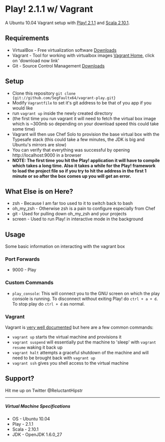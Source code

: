 # Play! 2.1.1 w/ Vagrant

A Ubuntu 10.04 Vagrant setup with [Play! 2.1.1](http://www.playframework.com/documentation/2.1.1/ScalaHome) and [Scala 2.10.1](http://docs.scala-lang.org/).

## Requirements

* VirtualBox - Free virtualization software [Downloads](https://www.virtualbox.org/wiki/Downloads)
* Vagrant - Tool for working with virtualbox images [Vagrant Home](https://www.vagrantup.com), click on 'download now link'
* Git - Source Control Management [Downloads](http://git-scm.com/downloads)

## Setup

* Clone this repository `git clone {git://github.com/SegFaultx64/vagrant-play.git}`
* Modify `Vagrantfile` to set it's git address to be that of you app if you would like
* run `vagrant up` inside the newly created directory
* (the first time you run vagrant it will need to fetch the virtual box image which is ~300mb so depending on your download speed this could take some time)
* Vagrant will then use Chef Solo to provision the base virtual box with the Typesafe stack (this could take a few minutes, the JDK is big and Ubuntu's mirrors are slow)
* You can verify that everything was successful by opening http://localhost:9000 in a browser
* **NOTE: The first time you hit the Play! application it will have to compile which takes a long time. Also it takes a while for the Play! framework to load the project file so if you try to hit the address in the first 1 minute or so after the box comes up you will get an error.**

## What Else is on Here?

* zsh       - Because I am far too used to it to switch back to bash
* oh_my_zsh - Otherwise zsh is a pain to configure especially from Chef
* git		- Used for pulling down oh_my_zsh and your projects
* screen	- Used to run Play! in interactive mode in the background

## Usage

Some basic information on interacting with the vagrant box

### Port Forwards

* 9000 - Play

### Custom Commands

* `play_console`: This will connect you to the GNU screen on which the play console is running. To disconnect without exiting Play! do `ctrl + a + d`. To stop play do `ctrl + d` as normal. 

### Vagrant

Vagrant is [very well documented](http://vagrantup.com/docs/index.html) but here are a few common commands:

* `vagrant up` starts the virtual machine and provisions it
* `vagrant suspend` will essentially put the machine to 'sleep' with `vagrant resume` waking it back up
* `vagrant halt` attempts a graceful shutdown of the machine and will need to be brought back with `vagrant up`
* `vagrant ssh` gives you shell access to the virtual machine

## Support?

Hit me up on Twitter @ReluctantHipstr

----
##### Virtual Machine Specifications #####

* OS     - Ubuntu 10.04
* Play	 - 2.1.1
* Scala  - 2.10.1
* JDK	 - OpenJDK 1.6.0_27